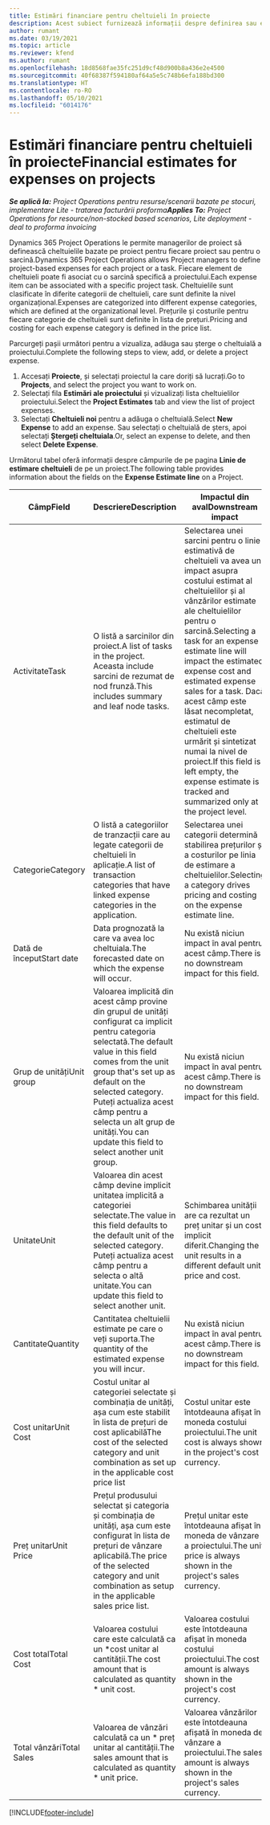 ```yaml
---
title: Estimări financiare pentru cheltuieli în proiecte
description: Acest subiect furnizează informații despre definirea sau estimarea cheltuielilor bazate pe proiecte.
author: rumant
ms.date: 03/19/2021
ms.topic: article
ms.reviewer: kfend
ms.author: rumant
ms.openlocfilehash: 18d8568fae35fc251d9cf48d900b8a436e2e4500
ms.sourcegitcommit: 40f68387f594180af64a5e5c748b6efa188bd300
ms.translationtype: HT
ms.contentlocale: ro-RO
ms.lasthandoff: 05/10/2021
ms.locfileid: "6014176"
---
```

# <a name="financial-estimates-for-expenses-on-projects"></a><span data-ttu-id="931d1-103">Estimări financiare pentru cheltuieli în proiecte</span><span class="sxs-lookup"><span data-stu-id="931d1-103">Financial estimates for expenses on projects</span></span>
<span data-ttu-id="931d1-104">_**Se aplică la:** Project Operations pentru resurse/scenarii bazate pe stocuri, implementare Lite - tratarea facturării proforma_</span><span class="sxs-lookup"><span data-stu-id="931d1-104">_**Applies To:** Project Operations for resource/non-stocked based scenarios, Lite deployment - deal to proforma invoicing_</span></span>

<span data-ttu-id="931d1-105">Dynamics 365 Project Operations le permite managerilor de proiect să definească cheltuielile bazate pe proiect pentru fiecare proiect sau pentru o sarcină.</span><span class="sxs-lookup"><span data-stu-id="931d1-105">Dynamics 365 Project Operations allows Project managers to define project-based expenses for each project or a task.</span></span> <span data-ttu-id="931d1-106">Fiecare element de cheltuieli poate fi asociat cu o sarcină specifică a proiectului.</span><span class="sxs-lookup"><span data-stu-id="931d1-106">Each expense item can be associated with a specific project task.</span></span> <span data-ttu-id="931d1-107">Cheltuielile sunt clasificate în diferite categorii de cheltuieli, care sunt definite la nivel organizațional.</span><span class="sxs-lookup"><span data-stu-id="931d1-107">Expenses are categorized into different expense categories, which are defined at the organizational level.</span></span> <span data-ttu-id="931d1-108">Prețurile și costurile pentru fiecare categorie de cheltuieli sunt definite în lista de prețuri.</span><span class="sxs-lookup"><span data-stu-id="931d1-108">Pricing and costing for each expense category is defined in the price list.</span></span> 

<span data-ttu-id="931d1-109">Parcurgeți pașii următori pentru a vizualiza, adăuga sau șterge o cheltuială a proiectului.</span><span class="sxs-lookup"><span data-stu-id="931d1-109">Complete the following steps to view, add, or delete a project expense.</span></span>

1. <span data-ttu-id="931d1-110">Accesați **Proiecte**, și selectați proiectul la care doriți să lucrați.</span><span class="sxs-lookup"><span data-stu-id="931d1-110">Go to **Projects**, and select the project you want to work on.</span></span>
2. <span data-ttu-id="931d1-111">Selectați fila **Estimări ale proiectului** și vizualizați lista cheltuielilor proiectului.</span><span class="sxs-lookup"><span data-stu-id="931d1-111">Select the **Project Estimates** tab and view the list of project expenses.</span></span>
3. <span data-ttu-id="931d1-112">Selectați **Cheltuieli noi** pentru a adăuga o cheltuială.</span><span class="sxs-lookup"><span data-stu-id="931d1-112">Select **New Expense** to add an expense.</span></span> <span data-ttu-id="931d1-113">Sau selectați o cheltuială de șters, apoi selectați **Ștergeți cheltuiala**.</span><span class="sxs-lookup"><span data-stu-id="931d1-113">Or, select an expense to delete, and then select **Delete Expense**.</span></span>

<span data-ttu-id="931d1-114">Următorul tabel oferă informații despre câmpurile de pe pagina **Linie de estimare cheltuieli** de pe un proiect.</span><span class="sxs-lookup"><span data-stu-id="931d1-114">The following table provides information about the fields on the **Expense Estimate line** on a Project.</span></span> 

| <span data-ttu-id="931d1-115">**Câmp**</span><span class="sxs-lookup"><span data-stu-id="931d1-115">**Field**</span></span> | <span data-ttu-id="931d1-116">**Descriere**</span><span class="sxs-lookup"><span data-stu-id="931d1-116">**Description**</span></span> | <span data-ttu-id="931d1-117">**Impactul din aval**</span><span class="sxs-lookup"><span data-stu-id="931d1-117">**Downstream impact**</span></span> |
| --- | --- | --- |
| <span data-ttu-id="931d1-118">Activitate</span><span class="sxs-lookup"><span data-stu-id="931d1-118">Task</span></span> | <span data-ttu-id="931d1-119">O listă a sarcinilor din proiect.</span><span class="sxs-lookup"><span data-stu-id="931d1-119">A list of tasks in the project.</span></span> <span data-ttu-id="931d1-120">Aceasta include sarcini de rezumat de nod frunză.</span><span class="sxs-lookup"><span data-stu-id="931d1-120">This includes summary and leaf node tasks.</span></span> | <span data-ttu-id="931d1-121">Selectarea unei sarcini pentru o linie estimativă de cheltuieli va avea un impact asupra costului estimat al cheltuielilor și al vânzărilor estimate ale cheltuielilor pentru o sarcină.</span><span class="sxs-lookup"><span data-stu-id="931d1-121">Selecting a task for an expense estimate line will impact the estimated expense cost and estimated expense sales for a task.</span></span> <span data-ttu-id="931d1-122">Dacă acest câmp este lăsat necompletat, estimatul de cheltuieli este urmărit și sintetizat numai la nivel de proiect.</span><span class="sxs-lookup"><span data-stu-id="931d1-122">If this field is left empty, the expense estimate is tracked and summarized only at the project level.</span></span> |
| <span data-ttu-id="931d1-123">Categorie</span><span class="sxs-lookup"><span data-stu-id="931d1-123">Category</span></span> | <span data-ttu-id="931d1-124">O listă a categoriilor de tranzacții care au legate categorii de cheltuieli în aplicație.</span><span class="sxs-lookup"><span data-stu-id="931d1-124">A list of transaction categories that have linked expense categories in the application.</span></span> | <span data-ttu-id="931d1-125">Selectarea unei categorii determină stabilirea prețurilor și a costurilor pe linia de estimare a cheltuielilor.</span><span class="sxs-lookup"><span data-stu-id="931d1-125">Selecting a category drives pricing and costing on the expense estimate line.</span></span> |
| <span data-ttu-id="931d1-126">Dată de început</span><span class="sxs-lookup"><span data-stu-id="931d1-126">Start date</span></span> | <span data-ttu-id="931d1-127">Data prognozată la care va avea loc cheltuiala.</span><span class="sxs-lookup"><span data-stu-id="931d1-127">The forecasted date on which the expense will occur.</span></span> | <span data-ttu-id="931d1-128">Nu există niciun impact în aval pentru acest câmp.</span><span class="sxs-lookup"><span data-stu-id="931d1-128">There is no downstream impact for this field.</span></span> |
| <span data-ttu-id="931d1-129">Grup de unități</span><span class="sxs-lookup"><span data-stu-id="931d1-129">Unit group</span></span> | <span data-ttu-id="931d1-130">Valoarea implicită din acest câmp provine din grupul de unități configurat ca implicit pentru categoria selectată.</span><span class="sxs-lookup"><span data-stu-id="931d1-130">The default value in this field comes from the unit group that's set up as default on the selected category.</span></span> <span data-ttu-id="931d1-131">Puteți actualiza acest câmp pentru a selecta un alt grup de unități.</span><span class="sxs-lookup"><span data-stu-id="931d1-131">You can update this field to select another unit group.</span></span> | <span data-ttu-id="931d1-132">Nu există niciun impact în aval pentru acest câmp.</span><span class="sxs-lookup"><span data-stu-id="931d1-132">There is no downstream impact for this field.</span></span> |
| <span data-ttu-id="931d1-133">Unitate</span><span class="sxs-lookup"><span data-stu-id="931d1-133">Unit</span></span> | <span data-ttu-id="931d1-134">Valoarea din acest câmp devine implicit unitatea implicită a categoriei selectate.</span><span class="sxs-lookup"><span data-stu-id="931d1-134">The value in this field defaults to the default unit of the selected category.</span></span> <span data-ttu-id="931d1-135">Puteți actualiza acest câmp pentru a selecta o altă unitate.</span><span class="sxs-lookup"><span data-stu-id="931d1-135">You can update this field to select another unit.</span></span> | <span data-ttu-id="931d1-136">Schimbarea unității are ca rezultat un preț unitar și un cost implicit diferit.</span><span class="sxs-lookup"><span data-stu-id="931d1-136">Changing the unit results in a different default unit price and cost.</span></span> |
| <span data-ttu-id="931d1-137">Cantitate</span><span class="sxs-lookup"><span data-stu-id="931d1-137">Quantity</span></span> | <span data-ttu-id="931d1-138">Cantitatea cheltuielii estimate pe care o veți suporta.</span><span class="sxs-lookup"><span data-stu-id="931d1-138">The quantity of the estimated expense you will incur.</span></span> | <span data-ttu-id="931d1-139">Nu există niciun impact în aval pentru acest câmp.</span><span class="sxs-lookup"><span data-stu-id="931d1-139">There is no downstream impact for this field.</span></span> |
| <span data-ttu-id="931d1-140">Cost unitar</span><span class="sxs-lookup"><span data-stu-id="931d1-140">Unit Cost</span></span> | <span data-ttu-id="931d1-141">Costul unitar al categoriei selectate și combinația de unități, așa cum este stabilit în lista de prețuri de cost aplicabilă</span><span class="sxs-lookup"><span data-stu-id="931d1-141">The cost of the selected category and unit combination as set up in the applicable cost price list</span></span> | <span data-ttu-id="931d1-142">Costul unitar este întotdeauna afișat în moneda costului proiectului.</span><span class="sxs-lookup"><span data-stu-id="931d1-142">The unit cost is always shown in the project's cost currency.</span></span> |
| <span data-ttu-id="931d1-143">Preț unitar</span><span class="sxs-lookup"><span data-stu-id="931d1-143">Unit Price</span></span> | <span data-ttu-id="931d1-144">Prețul produsului selectat și categoria și combinația de unități, așa cum este configurat în lista de prețuri de vânzare aplicabilă.</span><span class="sxs-lookup"><span data-stu-id="931d1-144">The price of the selected category and unit combination as setup in the applicable sales price list.</span></span> | <span data-ttu-id="931d1-145">Prețul unitar este întotdeauna afișat în moneda de vânzare a proiectului.</span><span class="sxs-lookup"><span data-stu-id="931d1-145">The unit price is always shown in the project's sales currency.</span></span> |
| <span data-ttu-id="931d1-146">Cost total</span><span class="sxs-lookup"><span data-stu-id="931d1-146">Total Cost</span></span> | <span data-ttu-id="931d1-147">Valoarea costului care este calculată ca un \*cost unitar al cantității.</span><span class="sxs-lookup"><span data-stu-id="931d1-147">The cost amount that is calculated as quantity \* unit cost.</span></span>| <span data-ttu-id="931d1-148">Valoarea costului este întotdeauna afișat în moneda costului proiectului.</span><span class="sxs-lookup"><span data-stu-id="931d1-148">The cost amount is always shown in the project's cost currency.</span></span> |
| <span data-ttu-id="931d1-149">Total vânzări</span><span class="sxs-lookup"><span data-stu-id="931d1-149">Total Sales</span></span> | <span data-ttu-id="931d1-150">Valoarea de vânzări calculată ca un \* preț unitar al cantității.</span><span class="sxs-lookup"><span data-stu-id="931d1-150">The sales amount that is calculated as quantity \* unit price.</span></span> | <span data-ttu-id="931d1-151">Valoarea vânzărilor este întotdeauna afișată în moneda de vânzare a proiectului.</span><span class="sxs-lookup"><span data-stu-id="931d1-151">The sales amount is always shown in the project's sales currency.</span></span> |


[!INCLUDE[footer-include](../includes/footer-banner.md)]
